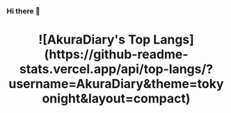 ### Hi there 👋
<h1 align="center">![AkuraDiary's Top Langs](https://github-readme-stats.vercel.app/api/top-langs/?username=AkuraDiary&theme=tokyonight&layout=compact) </h1>
  
<!--
**Sloot25/Sloot25** is a ✨ _special_ ✨ repository because its `README.md` (this file) appears on your GitHub profile.

Here are some ideas to get you started:

- 🔭 I’m currently working on ...
- 🌱 I’m currently learning ...
- 👯 I’m looking to collaborate on ...
- 🤔 I’m looking for help with ...
- 💬 Ask me about ...
- 📫 How to reach me: ...
- 😄 Pronouns: ...
- ⚡ Fun fact: ...
-->
